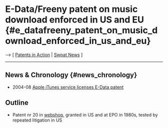 # E-Data/Freeny patent on music download enforced in US and EU {#e_datafreeny_patent_on_music_download_enforced_in_us_and_eu}

\--\> \[ [ Patents in Action](SwpikxraniEn "wikilink") \| [ Swpat
News](SwpatcninoEn "wikilink") \]

------------------------------------------------------------------------

## News & Chronology {#news_chronology}

-   2004-08 [ Apple iTunes service licenses E-Data
    patent](Edata0408En "wikilink")

## Outline

-   Patent nr 20 in [webshop](http://webshop.ffii.org/ "wikilink"),
    granted in US and at EPO in 1980s, tested by repeated litigation in
    US
